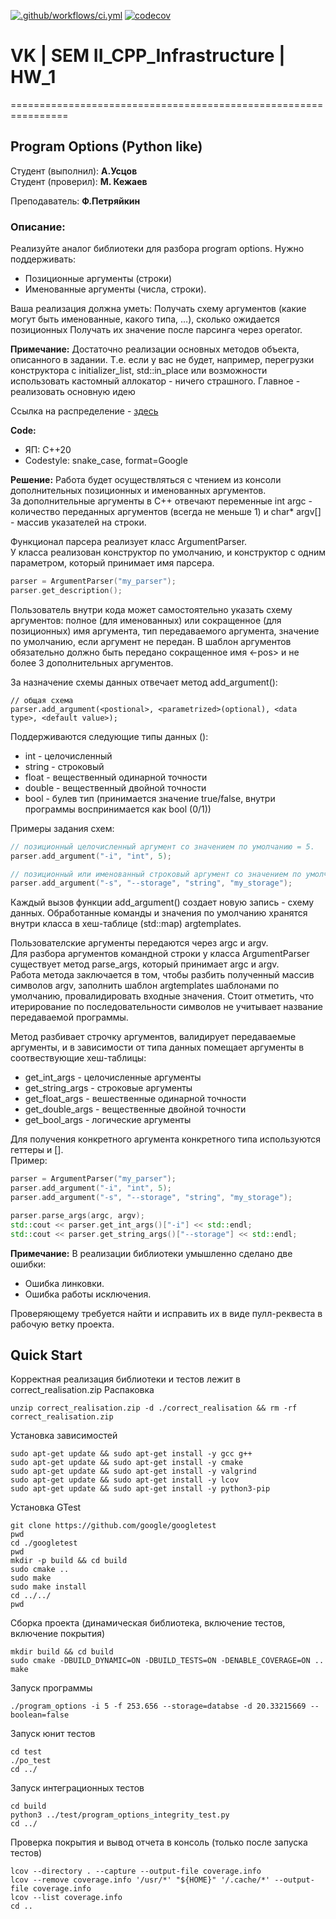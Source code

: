 [![.github/workflows/ci.yml](https://github.com/Totenkaf/CPP_Infrastructure/actions/workflows/ci.yml/badge.svg)](https://github.com/Totenkaf/CPP_Infrastructure/actions/workflows/ci.yml)
[![codecov](https://codecov.io/gh/Totenkaf/CPP_Infrastructure/branch/HW_1-Artem-dev/graph/badge.svg?token=zHVutFCla6)](https://codecov.io/gh/Totenkaf/CPP_Infrastructure)
# VK | SEM II_CPP_Infrastructure | HW_1

================================================================ 

## Program Options (Python like)

Студент (выполнил): __А.Усцов__  
Студент (проверил): __М. Кежаев__  

Преподаватель: __Ф.Петряйкин__

### Описание:

Реализуйте аналог библиотеки для разбора program options. Нужно поддерживать:  
- Позиционные аргументы (строки)
- Именованные аргументы (числа, строки).

Ваша реализация должна уметь:
Получать схему аргументов (какие могут быть именованные, какого типа, …), сколько ожидается позиционных
Получать их значение после парсинга через operator[](<name>).

__Примечание:__
Достаточно реализации основных методов объекта, описанного в задании. Т.е. если у вас не будет, например, перегрузки конструктора с initializer_list, std::in_place или возможности использовать кастомный аллокатор - ничего страшного.
Главное - реализовать основную идею

Ссылка на распределение - [здесь](https://docs.google.com/spreadsheets/d/1SBwOcvxeQsJSgYD9QoMnDZc5UwioBjbNM4z8Ojmn25Y/edit#gid=0)


__Code:__   
- ЯП: C++20
- Codestyle: snake_case, format=Google

__Решение:__
Работа будет осуществляться с чтением из консоли дополнительных позиционных и именованных аргументов.   
За дополнительные аргументы в С++ отвечают переменные int argc - количество переданных аргументов (всегда не меньше 1) и char* argv[] - массив указателей на строки.   

Функционал парсера реализует класс ArgumentParser.   
У класса реализован конструктор по умолчанию, и конструктор с одним параметром, который принимает имя парсера.  
~~~cpp
parser = ArgumentParser("my_parser");
parser.get_description();
~~~   

Пользователь внутри кода может самостоятельно указать схему аргументов: полное (для именованных) или сокращенное (для позиционных) имя аргумента, тип передаваемого аргумента, 
значение по умолчанию, если аргумент не передан. В шаблон аргументов обязательно должно быть передано сокращенное имя <-pos> и не более 3 дополнительных аргументов.    

За назначение схемы данных отвечает метод add_argument():
~~~
// общая схема
parser.add_argument(<postional>, <parametrized>(optional), <data type>, <default value>);
~~~
Поддерживаются следующие типы данных (<data type>):
- int - целочисленный
- string - строковый
- float - вещественный одинарной точности
- double - вещественный двойной точности
- bool - булев тип (принимается значение true/false, внутри программы воспринимается как bool (0/1))    


Примеры задания схем:    
~~~cpp
// позиционный целочисленный аргумент со значением по умолчанию = 5.
parser.add_argument("-i", "int", 5);

// позиционный или именованный строковый аргумент со значением по умолчанию = .my_storage
parser.add_argument("-s", "--storage", "string", "my_storage");
~~~

Каждый вызов функции add_argument() создает новую запись - схему данных.
Обработанные команды и значения по умолчанию хранятся внутри класса в хеш-таблице (std::map) argtemplates.   

Пользователские аргументы передаются через argc и argv.  
Для разбора аргументов командной строки у класса ArgumentParser существует метод parse_args, который принимает argc и argv.    
Работа метода заключается в том, чтобы разбить полученный массив символов argv, заполнить шаблон argtemplates шаблонами по умолчанию, провалидировать
входные значения. Стоит отметить, что итерирование по последовательности символов не учитывает название передаваемой программы.    

Метод разбивает строчку аргументов, валидирует передаваемые аргументы, и в зависимости от типа данных помещает аргументы в соотвествующие хеш-таблицы:    
- get_int_args - целочисленные аргументы    
- get_string_args - строковые аргументы   
- get_float_args - вешественные одинарной точности   
- get_double_args - вещественные двойной точности   
- get_bool_args - логические аргументы   

Для получения конкретного аргумента конкретного типа используются геттеры и [].   
Пример:
  
~~~cpp
parser = ArgumentParser("my_parser");
parser.add_argument("-i", "int", 5);
parser.add_argument("-s", "--storage", "string", "my_storage");

parser.parse_args(argc, argv);
std::cout << parser.get_int_args()["-i"] << std::endl;
std::cout << parser.get_string_args()["--storage"] << std::endl;
~~~


__Примечание:__
В реализации библиотеки умышленно сделано две ошибки:  
- Ошибка линковки. 
- Ошибка работы исключения. 

Проверяющему требуется найти и исправить их в виде пулл-реквеста в рабочую ветку проекта.  

## Quick Start
Корректная реализация библиотеки и тестов лежит в correct_realisation.zip 
Распаковка 
~~~
unzip correct_realisation.zip -d ./correct_realisation && rm -rf correct_realisation.zip
~~~


Установка зависимостей
~~~
sudo apt-get update && sudo apt-get install -y gcc g++
sudo apt-get update && sudo apt-get install -y cmake
sudo apt-get update && sudo apt-get install -y valgrind
sudo apt-get update && sudo apt-get install -y lcov
sudo apt-get update && sudo apt-get install -y python3-pip
~~~

Установка GTest
~~~
git clone https://github.com/google/googletest
pwd
cd ./googletest
pwd
mkdir -p build && cd build
sudo cmake ..
sudo make
sudo make install
cd ../../
pwd
~~~

Сборка проекта (динамическая библиотека, включение тестов, включение покрытия)
~~~
mkdir build && cd build
sudo cmake -DBUILD_DYNAMIC=ON -DBUILD_TESTS=ON -DENABLE_COVERAGE=ON ..
make
~~~

Запуск программы
~~~
./program_options -i 5 -f 253.656 --storage=databse -d 20.33215669 --boolean=false
~~~

Запуск юнит тестов
~~~
сd test
./po_test
cd ../
~~~

Запуск интеграционных тестов
~~~
сd build
python3 ../test/program_options_integrity_test.py
cd ../
~~~

Проверка покрытия и вывод отчета в консоль (только после запуска тестов)
~~~
lcov --directory . --capture --output-file coverage.info
lcov --remove coverage.info '/usr/*' "${HOME}" '/.cache/*' --output-file coverage.info
lcov --list coverage.info
cd ..
~~~
